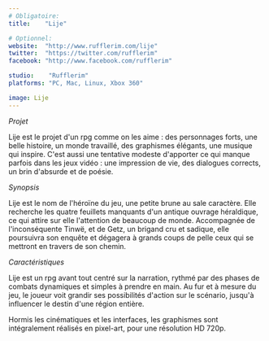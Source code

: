 ```yaml
---
# Obligatoire:
title:    "Lije"

# Optionnel:
website:  "http://www.rufflerim.com/lije"
twitter:  "https://twitter.com/rufflerim"
facebook: "http://www.facebook.com/rufflerim"

studio:    "Rufflerim"
platforms: "PC, Mac, Linux, Xbox 360"

image: Lije
---
```


*Projet*

Lije est le projet d'un rpg comme on les aime : des personnages forts, une belle histoire, un monde travaillé, des
graphismes élégants, une musique qui inspire. C'est aussi une tentative modeste d'apporter ce qui manque parfois dans les
jeux vidéo : une impression de vie, des dialogues corrects, un brin d'absurde et de poésie.

*Synopsis*

Lije est le nom de l'héroïne du jeu, une petite brune au sale caractère. Elle recherche les quatre feuillets manquants d'un antique ouvrage héraldique, ce qui attire sur elle l'attention de beaucoup de monde. Accompagnée de l'inconséquente Tinwë, et de Getz, un brigand cru et sadique, elle poursuivra son enquête et dégagera à grands coups de pelle ceux qui se mettront en travers de son chemin.

*Caractéristiques*

Lije est un rpg avant tout centré sur la narration, rythmé par des phases de combats dynamiques et simples à prendre en main. Au fur et à mesure du jeu, le joueur voit grandir ses possibilités d'action sur le scénario, jusqu'à influencer le destin d'une région entière.

Hormis les cinématiques et les interfaces, les graphismes sont intégralement réalisés en pixel-art, pour une résolution HD 720p.
